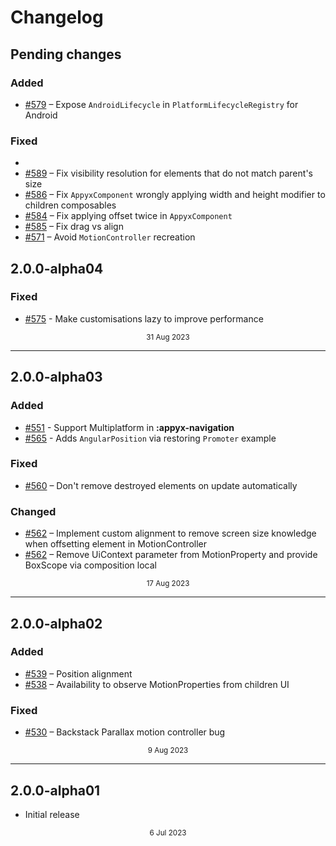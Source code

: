 # Changelog

## Pending changes

### Added

- [#579](https://github.com/bumble-tech/appyx/pull/579) – Expose `AndroidLifecycle` in `PlatformLifecycleRegistry` for Android


### Fixed
- 
- [#589](https://github.com/bumble-tech/appyx/pull/589) – Fix visibility resolution for elements that do not match parent's size
- [#586](https://github.com/bumble-tech/appyx/issues/586) – Fix `AppyxComponent` wrongly applying width and height modifier to children composables
- [#584](https://github.com/bumble-tech/appyx/pull/584) – Fix applying offset twice in `AppyxComponent`
- [#585](https://github.com/bumble-tech/appyx/pull/585) – Fix drag vs align
- [#571](https://github.com/bumble-tech/appyx/pull/571) – Avoid `MotionController` recreation


## 2.0.0-alpha04

### Fixed

- [#575](https://github.com/bumble-tech/appyx/pull/575) - Make customisations lazy to improve performance

<div style="text-align: center"><small>31 Aug 2023</small></div>

---

## 2.0.0-alpha03

### Added

- [#551](https://github.com/bumble-tech/appyx/pull/551) - Support Multiplatform in **:appyx-navigation**
- [#565](https://github.com/bumble-tech/appyx/pull/565) - Adds `AngularPosition` via restoring `Promoter` example

### Fixed

- [#560](https://github.com/bumble-tech/appyx/issues/560) – Don't remove destroyed elements on update automatically

### Changed

- [#562](https://github.com/bumble-tech/appyx/issues/562) – Implement custom alignment to remove screen size knowledge when offsetting element in MotionController
- [#562](https://github.com/bumble-tech/appyx/pull/565) – Remove UiContext parameter from MotionProperty and provide BoxScope via composition local

<div style="text-align: center"><small>17 Aug 2023</small></div>

---

## 2.0.0-alpha02

### Added

- [#539](https://github.com/bumble-tech/appyx/pull/539) – Position alignment
- [#538](https://github.com/bumble-tech/appyx/pull/538) – Availability to observe MotionProperties from children UI

### Fixed

- [#530](https://github.com/bumble-tech/appyx/issues/530) – Backstack Parallax motion controller bug

<div style="text-align: center"><small>9 Aug 2023</small></div>

---

## 2.0.0-alpha01

- Initial release

<div style="text-align: center"><small>6 Jul 2023</small></div>
